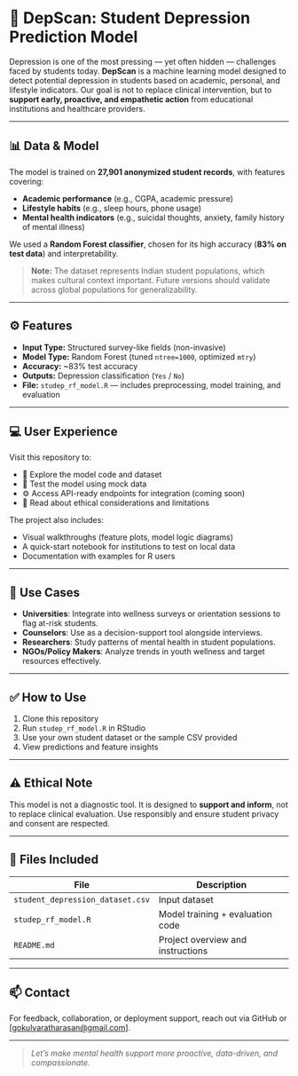 # 🧠 DepScan: Student Depression Prediction Model

Depression is one of the most pressing — yet often hidden — challenges faced by students today. **DepScan** is a machine learning model designed to detect potential depression in students based on academic, personal, and lifestyle indicators. Our goal is not to replace clinical intervention, but to **support early, proactive, and empathetic action** from educational institutions and healthcare providers.

---

## 📊 Data & Model

The model is trained on **27,901 anonymized student records**, with features covering:

- **Academic performance** (e.g., CGPA, academic pressure)  
- **Lifestyle habits** (e.g., sleep hours, phone usage)  
- **Mental health indicators** (e.g., suicidal thoughts, anxiety, family history of mental illness)

We used a **Random Forest classifier**, chosen for its high accuracy (**83% on test data**) and interpretability.

> **Note:** The dataset represents Indian student populations, which makes cultural context important. Future versions should validate across global populations for generalizability.

---

## ⚙️ Features

- **Input Type:** Structured survey-like fields (non-invasive)  
- **Model Type:** Random Forest (tuned `ntree=1000`, optimized `mtry`)  
- **Accuracy:** ~83% test accuracy  
- **Outputs:** Depression classification (`Yes` / `No`) 
- **File:** `studep_rf_model.R` — includes preprocessing, model training, and evaluation  

---

## 💻 User Experience

Visit this repository to:

- 📁 Explore the model code and dataset
- 🧪 Test the model using mock data
- ⚙️ Access API-ready endpoints for integration (coming soon)
- 📘 Read about ethical considerations and limitations

The project also includes:

- Visual walkthroughs (feature plots, model logic diagrams)  
- A quick-start notebook for institutions to test on local data  
- Documentation with examples for R users

---

## 🎯 Use Cases

- **Universities**: Integrate into wellness surveys or orientation sessions to flag at-risk students.
- **Counselors**: Use as a decision-support tool alongside interviews.
- **Researchers**: Study patterns of mental health in student populations.
- **NGOs/Policy Makers**: Analyze trends in youth wellness and target resources effectively.

---

## ✅ How to Use

1. Clone this repository  
2. Run `studep_rf_model.R` in RStudio  
3. Use your own student dataset or the sample CSV provided  
4. View predictions and feature insights  

---

## ⚠️ Ethical Note

This model is not a diagnostic tool. It is designed to **support and inform**, not to replace clinical evaluation. Use responsibly and ensure student privacy and consent are respected.

---

## 📎 Files Included

| File | Description |
|------|-------------|
| `student_depression_dataset.csv` | Input dataset |
| `studep_rf_model.R` | Model training + evaluation code |
| `README.md` | Project overview and instructions |

---

## 📫 Contact

For feedback, collaboration, or deployment support, reach out via GitHub or [gokulvaratharasan@gmail.com].

---

> _Let’s make mental health support more proactive, data-driven, and compassionate._

